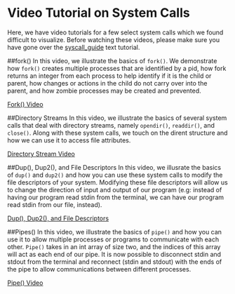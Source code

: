 Video Tutorial on System Calls
==============================
Here, we have video tutorials for a few select system calls which we found difficult to visualize. Before watching these videos, please make sure you have gone over the [syscall_guide](https://github.com/mikeizbicki/ucr-cs100/tree/cs100-2014fall/tutorials/syscalls/syscall_guide) text tutorial. 

##fork()
In this video, we illustrate the basics of `fork()`. We demonstrate how `fork()` creates multiple processes that are identified by a pid, how fork returns an integer from each process to help identify if it is the child or parent, how changes or actions in the child do not carry over into the parent, and how zombie processes may be created and prevented.

[Fork() Video](https://www.youtube.com/watch?v=xVSPv-9x3gk)

##Directory Streams
In this video, we illustrate the basics of several system calls that deal with directory streams, namely `opendir()`, `readdir()`, and `close()`. Along with these system calls, we touch on the dirent structure and how we can use it to access file attributes. 

[Directory Stream Video](https://www.youtube.com/watch?v=ru3uxfknAMc)

##Dup(), Dup2(), and File Descriptors
In this video, we illusrate the basics of `dup()` and `dup2()` and how you can use these system calls to modify the file descriptors of your system. Modifying these file descriptors will allow us to change the direction of input and output of our program (e.g: instead of having our program read stdin from the terminal, we can have our program read stdin from our file, instead).

[Dup(), Dup2(), and File Descriptors](https://www.youtube.com/watch?v=EqndHT606Tw)

##Pipes()
In this video, we illustrate the basics of `pipe()` and how you can use it to allow multiple processes or programs to communicate with each other. `Pipe()` takes in an int array of size two, and the indices of this array will act as each end of our pipe. It is now possible to disconnect stdin and stdout from the terminal and reconnect (stdin and stdout) with the ends of the pipe to allow communications between different processes. 

[Pipe() Video](https://www.youtube.com/watch?v=uHH7nHkgZ4w)
